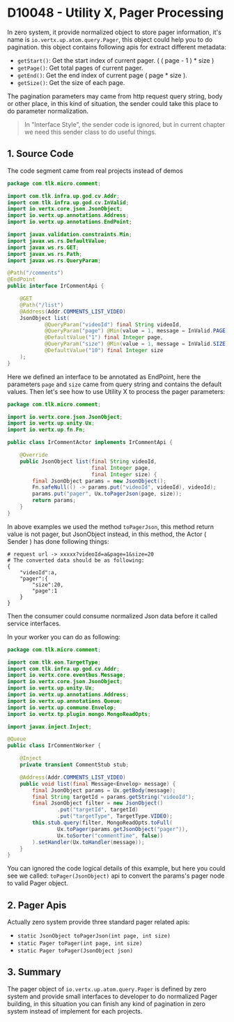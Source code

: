 # D10048 - Utility X, Pager Processing

In zero system, it provide normalized object to store pager information, it's name is `io.vertx.up.atom.query.Pager`,
this object could help you to do pagination. this object contains following apis for extract different metadata:

* `getStart()`: Get the start index of current pager. \( \( page - 1 \) \* size \)
* `getPage()`: Get total pages of current pager.
* `getEnd()`: Get the end index of current page \( page \* size \).
* `getSize()`: Get the size of each page.

The pagination parameters may came from http request query string, body or other place, in this kind of situation, the
sender could take this place to do parameter normalization.

> In "Interface Style", the sender code is ignored, but in current chapter we need this sender class to do useful things.

## 1. Source Code

The code segment came from real projects instead of demos

```java
package com.tlk.micro.comment;

import com.tlk.infra.up.god.cv.Addr;
import com.tlk.infra.up.god.cv.InValid;
import io.vertx.core.json.JsonObject;
import io.vertx.up.annotations.Address;
import io.vertx.up.annotations.EndPoint;

import javax.validation.constraints.Min;
import javax.ws.rs.DefaultValue;
import javax.ws.rs.GET;
import javax.ws.rs.Path;
import javax.ws.rs.QueryParam;

@Path("/comments")
@EndPoint
public interface IrCommentApi {

    @GET
    @Path("/list")
    @Address(Addr.COMMENTS_LIST_VIDEO)
    JsonObject list(
            @QueryParam("videoId") final String videoId,
            @QueryParam("page") @Min(value = 1, message = InValid.PAGE)
            @DefaultValue("1") final Integer page,
            @QueryParam("size") @Min(value = 1, message = InValid.SIZE)
            @DefaultValue("10") final Integer size
    );
}
```

Here we defined an interface to be annotated as EndPoint, here the parameters `page` and `size` came from query string
and contains the default values. Then let's see how to use Utility X to process the pager parameters:

```java
package com.tlk.micro.comment;

import io.vertx.core.json.JsonObject;
import io.vertx.up.unity.Ux;
import io.vertx.up.fn.Fn;

public class IrCommentActor implements IrCommentApi {

    @Override
    public JsonObject list(final String videoId,
                           final Integer page,
                           final Integer size) {
        final JsonObject params = new JsonObject();
        Fn.safeNull(() -> params.put("videoId", videoId), videoId);
        params.put("pager", Ux.toPagerJson(page, size));
        return params;
    }
}
```

In above examples we used the method `toPagerJson`, this method return value is not pager, but JsonObject instead, in
this method, the Actor \( Sender \) has done following things:

```shell
# request url -> xxxxx?videoId=a&page=1&size=20
# The converted data should be as following:
{
    "videoId":a,
    "pager":{
        "size":20,
        "page":1
    }
}
```

Then the consumer could consume normalized Json data before it called service interfaces.

In your worker you can do as following:

```java
package com.tlk.micro.comment;

import com.tlk.eon.TargetType;
import com.tlk.infra.up.god.cv.Addr;
import io.vertx.core.eventbus.Message;
import io.vertx.core.json.JsonObject;
import io.vertx.up.unity.Ux;
import io.vertx.up.annotations.Address;
import io.vertx.up.annotations.Queue;
import io.vertx.up.commune.Envelop;
import io.vertx.tp.plugin.mongo.MongoReadOpts;

import javax.inject.Inject;

@Queue
public class IrCommentWorker {

    @Inject
    private transient CommentStub stub;

    @Address(Addr.COMMENTS_LIST_VIDEO)
    public void list(final Message<Envelop> message) {
        final JsonObject params = Ux.getBody(message);
        final String targetId = params.getString("videoId");
        final JsonObject filter = new JsonObject()
                .put("targetId", targetId)
                .put("targetType", TargetType.VIDEO);
        this.stub.query(filter, MongoReadOpts.toFull(
                Ux.toPager(params.getJsonObject("pager")),
                Ux.toSorter("commentTime", false))
        ).setHandler(Ux.toHandler(message));
    }
}
```

You can ignored the code logical details of this example, but here you could see we called: `toPager(JsonObject)` api to
convert the params's pager node to valid Pager object.

## 2. Pager Apis

Actually zero system provide three standard pager related apis:

* `static JsonObject toPagerJson(int page, int size)`
* `static Pager toPager(int page, int size)`
* `static Pager toPager(JsonObject json)`

## 3. Summary

The pager object of `io.vertx.up.atom.query.Pager` is defined by zero system and provide small interfaces to developer
to do normalized Pager building, in this situation you can finish any kind of pagination in zero system instead of
implement for each projects.

